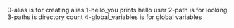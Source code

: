 0-alias is for creating alias
1-hello_you prints hello user
2-path is for looking
3-paths is directory count
4-global_variables is for global variables
